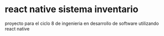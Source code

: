 # react native sistema inventario
 proyecto para el ciclo 8 de ingenieria en desarrollo de software utilizando react native 
